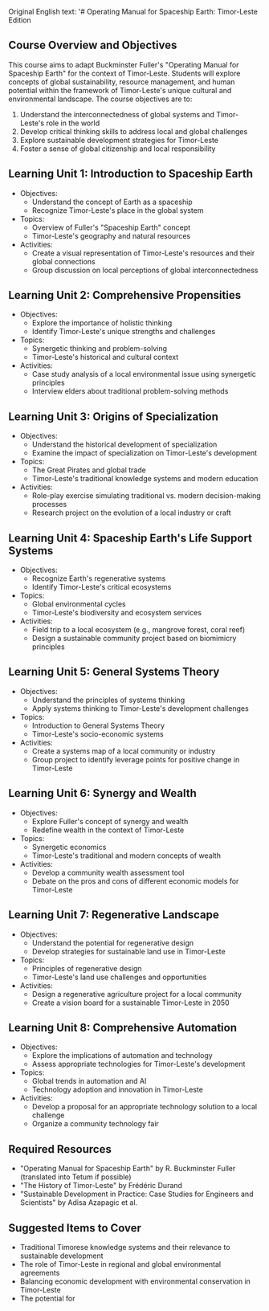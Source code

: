 Original English text: '# Operating Manual for Spaceship Earth: Timor-Leste Edition

## Course Overview and Objectives

This course aims to adapt Buckminster Fuller's "Operating Manual for Spaceship Earth" for the context of Timor-Leste. Students will explore concepts of global sustainability, resource management, and human potential within the framework of Timor-Leste's unique cultural and environmental landscape. The course objectives are to:

1. Understand the interconnectedness of global systems and Timor-Leste's role in the world
2. Develop critical thinking skills to address local and global challenges
3. Explore sustainable development strategies for Timor-Leste
4. Foster a sense of global citizenship and local responsibility

## Learning Unit 1: Introduction to Spaceship Earth
- Objectives:
  * Understand the concept of Earth as a spaceship
  * Recognize Timor-Leste's place in the global system
- Topics:
  * Overview of Fuller's "Spaceship Earth" concept
  * Timor-Leste's geography and natural resources
- Activities:
  * Create a visual representation of Timor-Leste's resources and their global connections
  * Group discussion on local perceptions of global interconnectedness

## Learning Unit 2: Comprehensive Propensities
- Objectives:
  * Explore the importance of holistic thinking
  * Identify Timor-Leste's unique strengths and challenges
- Topics:
  * Synergetic thinking and problem-solving
  * Timor-Leste's historical and cultural context
- Activities:
  * Case study analysis of a local environmental issue using synergetic principles
  * Interview elders about traditional problem-solving methods

## Learning Unit 3: Origins of Specialization
- Objectives:
  * Understand the historical development of specialization
  * Examine the impact of specialization on Timor-Leste's development
- Topics:
  * The Great Pirates and global trade
  * Timor-Leste's traditional knowledge systems and modern education
- Activities:
  * Role-play exercise simulating traditional vs. modern decision-making processes
  * Research project on the evolution of a local industry or craft

## Learning Unit 4: Spaceship Earth's Life Support Systems
- Objectives:
  * Recognize Earth's regenerative systems
  * Identify Timor-Leste's critical ecosystems
- Topics:
  * Global environmental cycles
  * Timor-Leste's biodiversity and ecosystem services
- Activities:
  * Field trip to a local ecosystem (e.g., mangrove forest, coral reef)
  * Design a sustainable community project based on biomimicry principles

## Learning Unit 5: General Systems Theory
- Objectives:
  * Understand the principles of systems thinking
  * Apply systems thinking to Timor-Leste's development challenges
- Topics:
  * Introduction to General Systems Theory
  * Timor-Leste's socio-economic systems
- Activities:
  * Create a systems map of a local community or industry
  * Group project to identify leverage points for positive change in Timor-Leste

## Learning Unit 6: Synergy and Wealth
- Objectives:
  * Explore Fuller's concept of synergy and wealth
  * Redefine wealth in the context of Timor-Leste
- Topics:
  * Synergetic economics
  * Timor-Leste's traditional and modern concepts of wealth
- Activities:
  * Develop a community wealth assessment tool
  * Debate on the pros and cons of different economic models for Timor-Leste

## Learning Unit 7: Regenerative Landscape
- Objectives:
  * Understand the potential for regenerative design
  * Develop strategies for sustainable land use in Timor-Leste
- Topics:
  * Principles of regenerative design
  * Timor-Leste's land use challenges and opportunities
- Activities:
  * Design a regenerative agriculture project for a local community
  * Create a vision board for a sustainable Timor-Leste in 2050

## Learning Unit 8: Comprehensive Automation
- Objectives:
  * Explore the implications of automation and technology
  * Assess appropriate technologies for Timor-Leste's development
- Topics:
  * Global trends in automation and AI
  * Technology adoption and innovation in Timor-Leste
- Activities:
  * Develop a proposal for an appropriate technology solution to a local challenge
  * Organize a community technology fair

## Required Resources

- "Operating Manual for Spaceship Earth" by R. Buckminster Fuller (translated into Tetum if possible)
- "The History of Timor-Leste" by Frédéric Durand
- "Sustainable Development in Practice: Case Studies for Engineers and Scientists" by Adisa Azapagic et al.

## Suggested Items to Cover

- Traditional Timorese knowledge systems and their relevance to sustainable development
- The role of Timor-Leste in regional and global environmental agreements
- Balancing economic development with environmental conservation in Timor-Leste
- The potential for